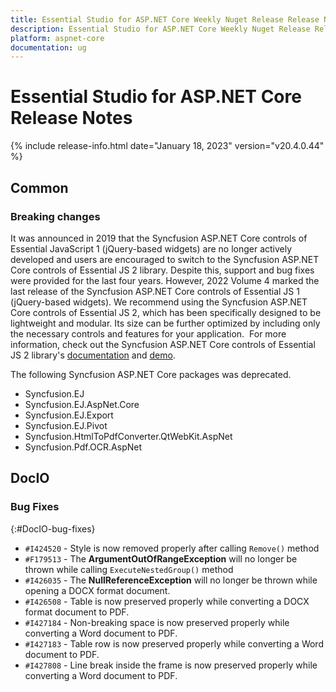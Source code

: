 ```yaml
---
title: Essential Studio for ASP.NET Core Weekly Nuget Release Release Notes  
description: Essential Studio for ASP.NET Core Weekly Nuget Release Release Notes  
platform: aspnet-core
documentation: ug
---
```


# Essential Studio for ASP.NET Core  Release Notes  

{% include release-info.html date="January 18, 2023"  version="v20.4.0.44" %} 

## Common

### Breaking changes

It was announced in 2019 that the Syncfusion ASP.NET Core controls of Essential JavaScript 1 (jQuery-based widgets) are no longer actively developed and users are encouraged to switch to the Syncfusion ASP.NET Core controls of Essential JS 2 library. Despite this, support and bug fixes were provided for the last four years. However, 2022 Volume 4 marked the last release of the Syncfusion ASP.NET Core controls of Essential JS 1 (jQuery-based widgets). We recommend using the Syncfusion ASP.NET Core controls of Essential JS 2, which has been specifically designed to be lightweight and modular. Its size can be further optimized by including only the necessary controls and features for your application. 
For more information, check out the Syncfusion ASP.NET Core controls of Essential JS 2 library's [documentation](https://ej2.syncfusion.com/aspnetcore/documentation/introduction) and [demo](https://ej2.syncfusion.com/aspnetcore/Grid/GridOverview).

The following Syncfusion ASP.NET Core packages was deprecated.
* Syncfusion.EJ
* Syncfusion.EJ.AspNet.Core
* Syncfusion.EJ.Export
* Syncfusion.EJ.Pivot
* Syncfusion.HtmlToPdfConverter.QtWebKit.AspNet
* Syncfusion.Pdf.OCR.AspNet

## DocIO

### Bug Fixes
{:#DocIO-bug-fixes}

- `#I424520` - Style is now removed properly after calling `Remove()` method
- `#F179513` - The **ArgumentOutOfRangeException** will no longer be thrown while calling `ExecuteNestedGroup()` method
- `#I426035` - The **NullReferenceException** will no longer be thrown while opening a DOCX format document.
- `#I426508` - Table is now preserved properly while converting a DOCX format document to PDF.
- `#I427184` - Non-breaking space is now preserved properly while converting a Word document to PDF.
- `#I427183` - Table row is now preserved properly while converting a Word document to PDF.
- `#I427808` - Line break inside the frame is now preserved properly while converting a Word document to PDF.

